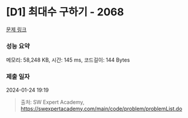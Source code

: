 # [D1] 최대수 구하기 - 2068 

[문제 링크](https://swexpertacademy.com/main/code/problem/problemDetail.do?contestProbId=AV5QQhbqA4QDFAUq) 

### 성능 요약

메모리: 58,248 KB, 시간: 145 ms, 코드길이: 144 Bytes

### 제출 일자

2024-01-24 19:19



> 출처: SW Expert Academy, https://swexpertacademy.com/main/code/problem/problemList.do